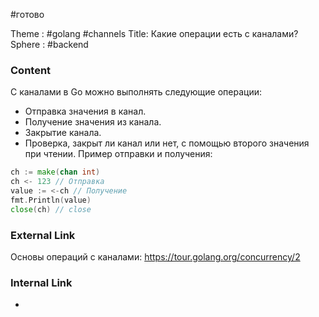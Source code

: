 #готово 

Theme : #golang  #channels
Title: Какие операции есть с каналами?
Sphere : #backend 

### Content

С каналами в Go можно выполнять следующие операции: 
- Отправка значения в канал. 
- Получение значения из канала. 
- Закрытие канала. 
- Проверка, закрыт ли канал или нет, с помощью второго значения при чтении. Пример отправки и получения:

```go
ch := make(chan int)
ch <- 123 // Отправка
value := <-ch // Получение
fmt.Println(value)
close(ch) // close
```
### External Link

Основы операций с каналами: https://tour.golang.org/concurrency/2

### Internal Link

- 